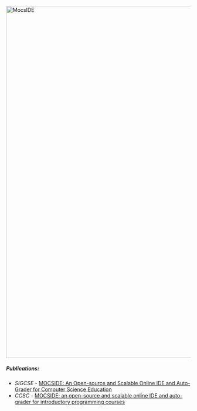 <img width="959" alt="MocsIDE" src="https://github.com/user-attachments/assets/8e45acc9-3a59-4934-be5f-92ab025628f6">

<div data-v-6cfeddb4=""><h5 class="header" data-v-6cfeddb4="">Publications:</h5><ul id="publications" class="content" data-v-6cfeddb4=""><li class="description" data-v-6cfeddb4=""><i data-v-6cfeddb4="">SIGCSE</i> - <a href="https://doi.org/10.1145/3478432.3499125" target="_blank" data-v-6cfeddb4="">MOCSIDE: An Open-source and Scalable Online IDE and Auto-Grader for Computer Science Education</a></li><li class="description" data-v-6cfeddb4=""><i data-v-6cfeddb4="">CCSC</i> - <a href="https://dl.acm.org/doi/abs/10.5555/3512733.3512734" target="_blank" data-v-6cfeddb4="">MOCSIDE: an open-source and scalable online IDE and auto-grader for introductory programming courses</a></li></ul></div>

